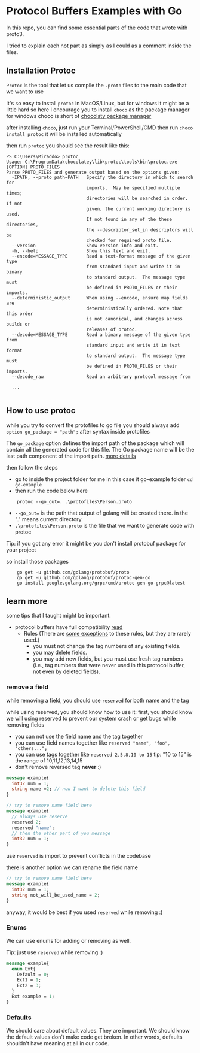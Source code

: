 # Protocol Buffers Examples with Go
In this repo, you can find some essential parts of the code that wrote with proto3.

I tried to explain each not part as simply as I could as a comment inside the files.

## Installation Protoc
`Protoc` is the tool that let us compile the `.proto` files to the main code that we want to use

It's so easy to install `protoc` in MacOS/Linux, but for windows it might be a little hard
so here I encourage you to install `choco` as the package manager for windows choco is short of [chocolaty package manager](https://chocolatey.org/)

after installing `choco`, just run your Terminal/PowerShell/CMD then run `choco install protoc` it will be installed automatically

then run `protoc` you should see the result like this:

```text
PS C:\Users\Miraddo> protoc
Usage: C:\ProgramData\chocolatey\lib\protoc\tools\bin\protoc.exe [OPTION] PROTO_FILES
Parse PROTO_FILES and generate output based on the options given:
  -IPATH, --proto_path=PATH   Specify the directory in which to search for
                              imports.  May be specified multiple times;
                              directories will be searched in order.  If not
                              given, the current working directory is used.
                              If not found in any of the these directories,
                              the --descriptor_set_in descriptors will be
                              checked for required proto file.
  --version                   Show version info and exit.
  -h, --help                  Show this text and exit.
  --encode=MESSAGE_TYPE       Read a text-format message of the given type
                              from standard input and write it in binary
                              to standard output.  The message type must
                              be defined in PROTO_FILES or their imports.
  --deterministic_output      When using --encode, ensure map fields are
                              deterministically ordered. Note that this order
                              is not canonical, and changes across builds or
                              releases of protoc.
  --decode=MESSAGE_TYPE       Read a binary message of the given type from
                              standard input and write it in text format
                              to standard output.  The message type must
                              be defined in PROTO_FILES or their imports.
  --decode_raw                Read an arbitrary protocol message from
  
  ...
  
```

## How to use protoc 

while you try to convert the protofiles to go file you should always add `option go_package = "path";` after syntax inside protofiles

The `go_package` option defines the import path of the package which will contain all the generated code for this file. The Go package name will be the last path component of the import path. [more details](https://developers.google.com/protocol-buffers/docs/gotutorial#defining-your-protocol-format)

then follow the steps

- go to inside the project folder for me in this case it go-example folder `cd go-example`
- then run the code below here
```text
    protoc --go_out=. .\protofiles\Person.proto
```
- `--go_out=` is the path that output of golang will be created there. in the "." means current directory
- `.\protofiles\Person.proto` is the file that we want to generate code with protoc 


Tip: if you got any error it might be you don't install protobuf package for your project

so install those packages
```text
    go get -u github.com/golang/protobuf/proto
    go get -u github.com/golang/protobuf/protoc-gen-go
    go install google.golang.org/grpc/cmd/protoc-gen-go-grpc@latest
```

## learn more
some tips that I taught might be important.

- protocol buffers have full compatibility [read](https://developers.google.com/protocol-buffers/docs/gotutorial#extending-a-protocol-buffer)
    - Rules (There are [some exceptions](https://developers.google.com/protocol-buffers/docs/proto3#updating) to these rules, but they are rarely used.)
        - you must not change the tag numbers of any existing fields.
        - you may delete fields.
        - you may add new fields, but you must use fresh tag numbers (i.e., tag numbers that were never used in this protocol buffer, not even by deleted fields).


### remove a field
while removing a field, you should use `reserved` for both name and the tag

while using reserved, you should know how to use it:
first, you should know we will using reserved to prevent our system crash or get bugs while removing fields

- you can not use the field name and the tag together
- you can use field names together like `reserved "name", "foo", "others...";`
- you can use tags together like `reserved 2,5,8,10 to 15` tip: "10 to 15" is the range of 10,11,12,13,14,15
- don't remove reversed tag **never** :)


```protobuf
message example{
  int32 num = 1;
  string name =2; // now I want to delete this field
}

// try to remove name field here 
message example{
  // always use reserve
  reserved 2;
  reserved "name";
  // then the other part of you message
  int32 num = 1;
}
```

use `reserved` is import to prevent conflicts in the codebase

there is another option we can rename the field name

```protobuf
// try to remove name field here 
message example{
  int32 num = 1;
  string not_will_be_used_name = 2;
}
```
anyway, it would be best if you used `reserved` while removing :)

### Enums
We can use enums for adding or removing as well.

Tip: just use `reserved` while removing :)
```protobuf
message example{
  enum Ext{
    Default = 0;
    Ext1 = 1;
    Ext2 = 3;
  }
  Ext example = 1;
}
```

### Defaults

We should care about default values. They are important.
We should know the default values don't make code get broken. In other words, defaults shouldn't have meaning at all in our code.

